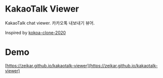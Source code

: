 # KakaoTalk Viewer

KakaoTalk chat viewer. 카카오톡 내보내기 뷰어.

Inspired by [kokoa-clone-2020](https://github.com/nomadcoders/kokoa-clone-2020)

# Demo

[https://zeikar.github.io/kakaotalk-viewer](https://zeikar.github.io/kakaotalk-viewer)
